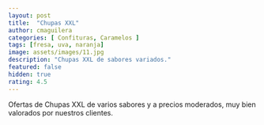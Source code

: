 ```yaml
---
layout: post
title:  "Chupas XXL"
author: cmaguilera
categories: [ Confituras, Caramelos ]
tags: [fresa, uva, naranja]
image: assets/images/11.jpg
description: "Chupas XXL de sabores variados."
featured: false
hidden: true
rating: 4.5
---
```


Ofertas de Chupas XXL de varios sabores y a precios moderados, muy bien valorados por nuestros clientes.